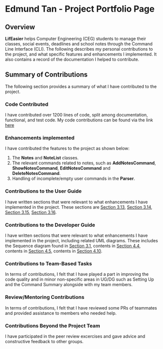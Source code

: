 # Edmund Tan - Project Portfolio Page

## Overview

**LifEasier** helps Computer Engineering (CEG) students to manage their classes, social events, deadlines and 
school notes through the Command Line Interface (CLI). The following describes my personal contributions to 
the project, and what specific features and enhancements I implemented. It also contains a record of the 
documentation I helped to contribute.

## Summary of Contributions

The following section provides a summary of what I have contributed to the project.

### Code Contributed

I have contributed over 1200 lines of code, split among documentation, functional, and test code. My code
contributions can be found via the link [here](https://nus-cs2113-ay2021s1.github.io/tp-dashboard/#breakdown=true&search=&sort=groupTitle&sortWithin=title&since=2020-09-27&timeframe=commit&mergegroup=&groupSelect=groupByRepos&checkedFileTypes=docs~functional-code~test-code~other&tabOpen=true&tabType=authorship&tabAuthor=EdmundEXE&tabRepo=AY2021S1-CS2113T-W13-4%2Ftp%5Bmaster%5D&authorshipIsMergeGroup=false&authorshipFileTypes=docs~functional-code~test-code)

### Enhancements implemented

I have contributed the features to the project as shown below:
1. The **Notes** and **NoteList** classes.
1. The relevant commands related to notes, such as **AddNotesCommand**, **ShowNotesCommand**, **EditNotesCommand** and **DeleteNotesCommand**.
1. Handling of incomplete/empty user commands in the **Parser**.

### Contributions to the User Guide

I have written sections that were relevant to what enhancements I have implemented in the project. These sections are
[Section 3.13](https://ay2021s1-cs2113t-w13-4.github.io/tp/UserGuide#313-adding-a-new-note-addnotes),
[Section 3.14](https://ay2021s1-cs2113t-w13-4.github.io/tp/UserGuide#314-showing-notes-shownotes),
[Section 3.15](https://ay2021s1-cs2113t-w13-4.github.io/tp/UserGuide#315-deleting-a-note-deletenotes),
[Section 3.16](https://ay2021s1-cs2113t-w13-4.github.io/tp/UserGuide#316-editing-a-note-editnotes).

### Contributions to the Developer Guide

I have written sections that were relevant to what enhancements I have implemented in the project, including related UML diagrams.
These includes the Sequence diagram found in [Section 3.1](https://ay2021s1-cs2113t-w13-4.github.io/tp/DeveloperGuide#31-architecture),
contents in [Section 4.4](https://ay2021s1-cs2113t-w13-4.github.io/tp/DeveloperGuide#44-adding-notes-edmund), 
contents in [Section 4.5](https://ay2021s1-cs2113t-w13-4.github.io/tp/DeveloperGuide#45-editing-and-deleting-notes-edmund),
contents in [Section 4.10](https://ay2021s1-cs2113t-w13-4.github.io/tp/DeveloperGuide#410-parsing-commands-edmund).

### Contributions to Team-Based Tasks

In terms of contributions, I felt that I have played a part in improving the code quality and in minor non-specific areas in UG/DG such as
Setting Up and the Command Summary alongside with my team members.

### Review/Mentoring Contributions

In terms of contributions, I felt that I have reviewed some PRs of teammates and provided assistance to members who needed help.

### Contributions Beyond the Project Team

I have participated in the peer review excercises and gave advice and constructive feedback to other groups.